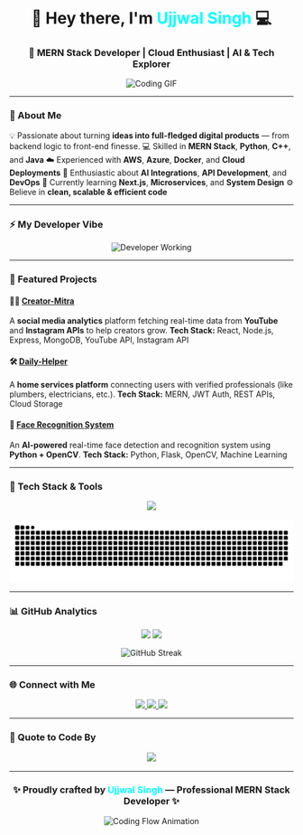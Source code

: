 <h1 align="center">👋 Hey there, I'm <span style="color:#00FFFF;">Ujjwal Singh</span> 💻</h1>

<h3 align="center">🚀 MERN Stack Developer | Cloud Enthusiast | AI & Tech Explorer</h3>

<p align="center">
  <img src="https://media.giphy.com/media/WUlplcMpOCEmTGBtBW/giphy.gif" width="200" alt="Coding GIF"/>
</p>

---

### 🧠 About Me

💡 Passionate about turning **ideas into full-fledged digital products** — from backend logic to front-end finesse.
💻 Skilled in **MERN Stack**, **Python**, **C++**, and **Java**
☁️ Experienced with **AWS**, **Azure**, **Docker**, and **Cloud Deployments**
🧩 Enthusiastic about **AI Integrations**, **API Development**, and **DevOps**
🌱 Currently learning **Next.js**, **Microservices**, and **System Design**
⚙️ Believe in **clean, scalable & efficient code**

---

### ⚡ My Developer Vibe

<p align="center">
  <img src="https://media.giphy.com/media/qgQUggAC3Pfv687qPC/giphy.gif" width="500" alt="Developer Working">
</p>

---

### 💼 Featured Projects

#### 🧑‍💻 [Creator-Mitra](https://github.com/ujjwals2606/creator-mitra)

A **social media analytics** platform fetching real-time data from **YouTube** and **Instagram APIs** to help creators grow.
**Tech Stack:** React, Node.js, Express, MongoDB, YouTube API, Instagram API

#### 🛠️ [Daily-Helper](https://github.com/ujjwals2606/daily-helper)

A **home services platform** connecting users with verified professionals (like plumbers, electricians, etc.).
**Tech Stack:** MERN, JWT Auth, REST APIs, Cloud Storage

#### 🧠 [Face Recognition System](https://github.com/ujjwals2606/face-recognition-system)

An **AI-powered** real-time face detection and recognition system using **Python + OpenCV**.
**Tech Stack:** Python, Flask, OpenCV, Machine Learning

---

### 🧰 Tech Stack & Tools

<p align="center">
  <img src="https://skillicons.dev/icons?i=react,nodejs,express,mongodb,js,html,css,bootstrap,tailwind,python,cpp,java,aws,azure,docker,git,github,vscode,postman,figma&perline=10" />
</p>

<p align="center">
  <img src="https://github.com/Platane/snk/raw/output/github-contribution-grid-snake.svg" alt="snake animation" />
</p>

---

### 📊 GitHub Analytics

<p align="center">
  <img src="https://github-readme-stats.vercel.app/api?username=ujjwals2606&show_icons=true&theme=tokyonight" height="180em" />
  <img src="https://github-readme-stats.vercel.app/api/top-langs/?username=ujjwals2606&layout=compact&theme=tokyonight" height="180em" />
</p>

<p align="center">
  <img src="https://streak-stats.demolab.com?user=ujjwals2606&theme=tokyonight&hide_border=false" alt="GitHub Streak" />
</p>


---

### 🌐 Connect with Me

<p align="center">
  <a href="https://www.linkedin.com/in/ujjwal-singh-5495a1265/">
    <img src="https://img.shields.io/badge/LinkedIn-0077B5?style=for-the-badge&logo=linkedin&logoColor=white" />
  </a>
  <a href="https://codolio.com/profile/Ujjwals2606">
    <img src="https://img.shields.io/badge/Codolio-Profile-orange?style=for-the-badge&logo=firefox&logoColor=white" />
  </a>
  <a href="https://github.com/ujjwals2606">
    <img src="https://img.shields.io/badge/GitHub-181717?style=for-the-badge&logo=github&logoColor=white" />
  </a>
</p>

---

### 💬 Quote to Code By

<p align="center">
  <img src="https://readme-typing-svg.herokuapp.com?font=Fira+Code&size=22&pause=1000&color=00FFFF&width=600&lines=💡+Code+is+like+art+%E2%80%94+every+line+is+a+stroke+of+innovation!;🚀+Keep+learning,+keep+building,+keep+growing!" />
</p>

---

<h3 align="center">✨ Proudly crafted by <span style="color:#00FFFF;">Ujjwal Singh</span> — Professional MERN Stack Developer ✨</h3>

<p align="center">
  <img src="https://media.giphy.com/media/L1R1tvI9svkIWwpVYr/giphy.gif" width="600" alt="Coding Flow Animation"/>
</p>
